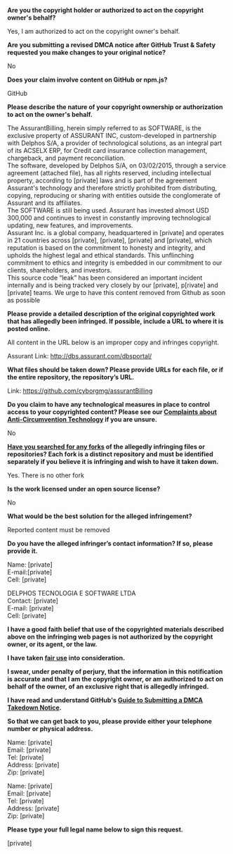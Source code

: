 **Are you the copyright holder or authorized to act on the copyright owner's behalf?**

Yes, I am authorized to act on the copyright owner's behalf.

**Are you submitting a revised DMCA notice after GitHub Trust & Safety requested you make changes to your original notice?**

No

**Does your claim involve content on GitHub or npm.js?**

GitHub

**Please describe the nature of your copyright ownership or authorization to act on the owner's behalf.**

The AssurantBilling, herein simply referred to as SOFTWARE, is the exclusive property of ASSURANT INC, custom-developed in partnership with Delphos S/A, a provider of technological solutions, as an integral part of its ACSELX ERP, for Credit card insurance collection management, chargeback, and payment reconciliation.  
The software, developed by Delphos S/A, on 03/02/2015, through a service agreement (attached file), has all rights reserved, including intellectual property, according to [private] laws and is part of the agreement Assurant's technology and therefore strictly prohibited from distributing, copying, reproducing or sharing with entities outside the conglomerate of Assurant and its affiliates.  
The SOFTWARE is still being used. Assurant has invested almost USD 300,000 and continues to invest in constantly improving technological updating, new features, and improvements.  
Assurant Inc. is a global company, headquartered in [private] and operates in 21 countries across [private], [private], [private] and [private], which reputation is based on the commitment to honesty and integrity, and upholds the highest legal and ethical standards. This unflinching commitment to ethics and integrity is embedded in our commitment to our clients, shareholders, and investors.  
This source code “leak” has been considered an important incident internally and is being tracked very closely by our [private], p[rivate] and [private] teams. We urge to have this content removed from Github as soon as possible

**Please provide a detailed description of the original copyrighted work that has allegedly been infringed. If possible, include a URL to where it is posted online.**

All content in the URL below is an improper copy and infringes copyright.

Assurant Link: http://dbs.assurant.com/dbsportal/

**What files should be taken down? Please provide URLs for each file, or if the entire repository, the repository’s URL.**

Link: https://github.com/cyborgmg/assurantBilling

**Do you claim to have any technological measures in place to control access to your copyrighted content? Please see our <a href="https://docs.github.com/articles/guide-to-submitting-a-dmca-takedown-notice#complaints-about-anti-circumvention-technology">Complaints about Anti-Circumvention Technology</a> if you are unsure.**

No

**<a href="https://docs.github.com/articles/dmca-takedown-policy#b-what-about-forks-or-whats-a-fork">Have you searched for any forks</a> of the allegedly infringing files or repositories? Each fork is a distinct repository and must be identified separately if you believe it is infringing and wish to have it taken down.**

Yes. There is no other fork

**Is the work licensed under an open source license?**

No

**What would be the best solution for the alleged infringement?**

Reported content must be removed

**Do you have the alleged infringer’s contact information? If so, please provide it.**

Name: [private]    
E-mail:[private]   
Cell: [private]   

DELPHOS TECNOLOGIA E SOFTWARE LTDA  
Contact: [private]   
E-mail: [private]   
Cell: [private]   

**I have a good faith belief that use of the copyrighted materials described above on the infringing web pages is not authorized by the copyright owner, or its agent, or the law.**

**I have taken <a href="https://www.lumendatabase.org/topics/22">fair use</a> into consideration.**

**I swear, under penalty of perjury, that the information in this notification is accurate and that I am the copyright owner, or am authorized to act on behalf of the owner, of an exclusive right that is allegedly infringed.**

**I have read and understand GitHub's <a href="https://docs.github.com/articles/guide-to-submitting-a-dmca-takedown-notice/">Guide to Submitting a DMCA Takedown Notice</a>.**

**So that we can get back to you, please provide either your telephone number or physical address.**

Name: [private]  
Email: [private]  
Tel: [private]  
Address: [private]  
Zip: [private]  

Name: [private]  
Email: [private]  
Tel: [private]  
Address: [private]  
Zip:  [private]  

**Please type your full legal name below to sign this request.**

[private]  
